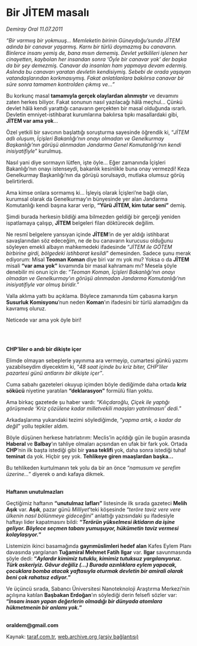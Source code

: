 # Bir JİTEM masalı

*Demiray Oral 11.07.2011*

<div class="yazi"><p><i>“Bir varmııış bir yokmuuş... Memleketin birinin Güneydoğu’sunda JİTEM adında bir canavar yaşarmış. Karnı bir türlü doymazmış bu canavarın. Binlerce insanı yemiş de, bana mısın dememiş. Devlet yetkilileri işlenen her cinayetten, kaybolan her insandan sonra ‘Öyle bir canavar yok’ der başka da bir şey demezmiş. Canavar da insanları ham yapmaya devam edermiş. Aslında bu canavarı yaratan devletin kendisiymiş. Sebebi de orada yaşayan vatandaşlarından korkmasıymış. Fakat anlatılanlara bakılırsa canavar bir süre sonra tamamen kontrolden çıkmış ve...” </i></p>
<p>Bu korkunç masal <b>tamamıyla gerçek olaylardan alınmıştır</b> ve devamını zaten herkes biliyor. Fakat sonunun nasıl yazılacağı hâlâ meçhul... Çünkü devlet hâlâ kendi yarattığı canavarın gerçekten bir masal olduğunda ısrarlı. Devletin emniyet-istihbarat kurumlarına bakılırsa tıpkı masallardaki gibi, <b>JİTEM var ama yok</b>...</p>
<p>Özel yetkili bir savcının başlattığı soruşturma sayesinde öğrendik ki, “<i>JİTEM adlı oluşum, İçişleri Bakanlığı’nın onayı olmadan ve Genelkurmay Başkanlığı’nın görüşü alınmadan Jandarma Genel Komutanlığı’nın kendi inisiyatifiyle</i>” kurulmuş.</p>
<p>Nasıl yani diye sormayın lütfen, işte öyle... Eğer zamanında İçişleri Bakanlığı’nın onayı istenseydi, bakanlık kesinlikle buna onay vermezdi! Keza Genelkurmay Başkanlığı’nın da görüşü sorulsaydı, mutlaka olumsuz görüş belirtirlerdi.</p>
<p>Ama kimse onlara sormamış ki... İşleyiş olarak İçişleri’ne bağlı olan, kurumsal olarak da Genelkurmay’ın bünyesinde yer alan Jandarma Komutanlığı kendi başına karar verip, <b>“Yürü JİTEM, kim tutar seni”</b> demiş.</p>
<p>Şimdi burada herkesin bildiği ama bilmezden geldiği bir gerçeği yeniden ispatlamaya çalışıp, <b>JİTEM</b> belgeleri filan döktürecek değilim.</p>
<p>Ne resmî belgelere yansıyan içinde <b>JİTEM</b>’in de yer aldığı istihbarat savaşlarından söz edeceğim, ne de bu canavarın kurucusu olduğunu söyleyen emekli albayın mahkemedeki ifadesinde “<i>JİTEM ile GÖTEM birbirine girdi, bölgedeki istihbarat kesildi</i>” demesinden. Sadece şunu merak ediyorum: Misal <b>Teoman Koman</b> diye biri var mı yok mu? Yoksa o da <b>JİTEM</b> misali <b>“var ama yok”</b> kıvamında bir masal kahramanı mı? Mesela şöyle denebilir mi onun için de: “<i>Teoman Koman, İçişleri Bakanlığı’nın onayı olmadan ve Genelkurmay’ın görüşü alınmadan Jandarma Komutanlığı’nın inisiyatifiyle var olmuş biridir.</i>”</p>
<p>Valla aklıma yattı bu açıklama. Böylece zamanında tüm çabasına karşın <b>Susurluk Komisyonu</b>’nun neden <b>Koman</b>’ın ifadesini bir türlü alamadığını da kavramış oluruz.</p>
<p>Neticede var ama yok öyle biri!</p>
<p><b> </b></p>
<p><b><br/>CHP’liler o andı bir dikişte içer</b></p>
<p>Elimde olmayan sebeplerle yayınıma ara vermeyip, cumartesi günkü yazımı yazabilseydim diyecektim ki, “<i>48 saat içinde bu kriz biter, CHP’liler pazartesi günü antlarını bir dikişte içer”</i>.<i></i></p>
<p>Cuma sabahı gazeteleri okuyup içimden böyle dediğimde daha ortada <b>kriz sökücü</b> niyetine yaratılan <b>“deklarasyon”</b> formülü filan yoktu. </p>
<p>Ama birkaç gazetede şu haber vardı: “<i>Kılıçdaroğlu, Çiçek ile yaptığı görüşmede ‘Kriz çözülene kadar milletvekili maaşları yatırılmasın’ dedi.</i>”</p>
<p>Arkadaşlarıma yukarıdaki tezimi söylediğimde, “<i>yapma artık, o kadar da değil</i>” yollu tepkiler aldım.</p>
<p>Böyle düşünen herkese hatırlatırım: Meclis’in açıldığı gün ile bugün arasında <b>Haberal </b>ve <b>Balbay</b>’ın tahliye olmaları açısından en ufak bir fark yok. Ortada <b>CHP</b>’nin ilk başta istediği gibi bir <b>yasa teklifi</b> yok, daha sonra istediği tuhaf <b>teminat</b> da yok. Hiçbir şey yok. <b>Tehlikeye giren maaşlardan başka...</b></p>
<p>Bu tehlikeden kurtulmanın tek yolu da bir an önce “<i>namusum ve şerefim üzerine...</i>” diyerek o andı kafaya dikmek. </p>
<p><b><br/>Haftanın unutulmazları</b></p>
<p>Geçtiğimiz haftanın <b>“unutulmaz lafları”</b> listesinde ilk sırada gazeteci <b>Melih Aşık</b> var. <b>Aşık</b>, pazar günü <i>Milliyet</i>’teki köşesinde “<i>teröre taviz vere vere ülkenin nasıl bölünmeye gideceğini</i>” anlattığı yazısındaki şu ifadesiyle haftayı lider kapatmasını bildi: <b>“<i>Terörün yükselmesi iktidarın da işine geliyor. Böylece seçmen tabanı yumuşuyor, hükümetin taviz vermesi kolaylaşıyor.</i>”</b></p>
<p>Listemizin ikinci basamağında <b>gayrımüslimleri hedef alan</b> Kafes Eylem Planı davasında yargılanan <b>Tuğamiral Mehmet Fatih Ilgar</b> var. <b>Ilgar</b> savunmasında şöyle dedi: <b>“<i>Aylardır kimimiz tutuklu, kimimiz tutuksuz yargılanıyoruz. Türk askeriyiz. Gâvur değiliz (...) Burada azınlıklara eylem yapacak, çocuklara bomba atacak yaftasıyla oturmak devletin bir amirali olarak beni çok rahatsız ediyor.</i>”</b></p>
<p>Ve üçüncü sırada, Sabancı Üniversitesi Nanoteknoloji Araştırma Merkezi’nin açılışına katılan <b>Başbakan Erdoğan</b>’ın söylediği derin felsefi sözler var: <b>“<i>İnsanı insan yapan değerlerin olmadığı bir dünyada atomlara hükmetmenin bir anlamı yok.</i>”</b></p>
<p><strong><br/>oraldem@gmail.com</strong></p>
</div>

Kaynak: [taraf.com.tr](http://www.taraf.com.tr/demiray-oral/makale-bir-jitem-masali.htm), [web.archive.org (arşiv bağlantısı)](http://web.archive.org/web/20130831214429/http://www.taraf.com.tr/demiray-oral/makale-bir-jitem-masali.htm)
